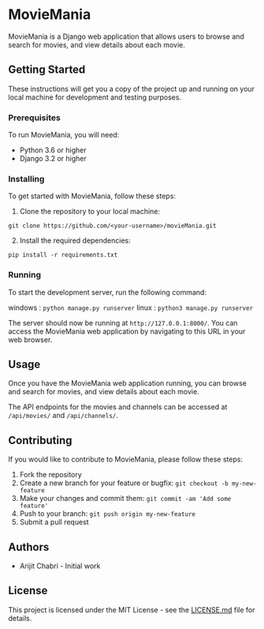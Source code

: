 # MovieMania

MovieMania is a Django web application that allows users to browse and search for movies, and view details about each movie.

## Getting Started

These instructions will get you a copy of the project up and running on your local machine for development and testing purposes.

### Prerequisites

To run MovieMania, you will need:

- Python 3.6 or higher
- Django 3.2 or higher

### Installing

To get started with MovieMania, follow these steps:

1. Clone the repository to your local machine:

`git clone https://github.com/<your-username>/movieMania.git`


2. Install the required dependencies:

`pip install -r requirements.txt`


### Running

To start the development server, run the following command:

windows : `python manage.py runserver`
linux : `python3 manage.py runserver`

The server should now be running at `http://127.0.0.1:8000/`. You can access the MovieMania web application by navigating to this URL in your web browser.

## Usage

Once you have the MovieMania web application running, you can browse and search for movies, and view details about each movie. 

The API endpoints for the movies and channels can be accessed at `/api/movies/` and `/api/channels/`.

## Contributing

If you would like to contribute to MovieMania, please follow these steps:

1. Fork the repository
2. Create a new branch for your feature or bugfix: `git checkout -b my-new-feature`
3. Make your changes and commit them: `git commit -am 'Add some feature'`
4. Push to your branch: `git push origin my-new-feature`
5. Submit a pull request

## Authors

- Arijit Chabri - Initial work

## License

This project is licensed under the MIT License - see the [LICENSE.md](LICENSE.md) file for details.
